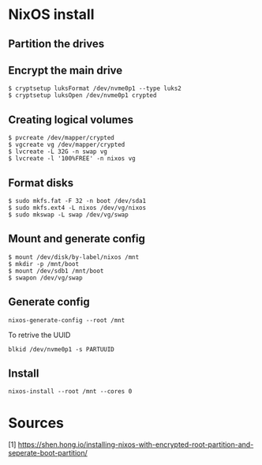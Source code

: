 # NixOS install

## Partition the drives

## Encrypt the main drive

```
$ cryptsetup luksFormat /dev/nvme0p1 --type luks2
$ cryptsetup luksOpen /dev/nvme0p1 crypted
```

## Creating logical volumes

```
$ pvcreate /dev/mapper/crypted
$ vgcreate vg /dev/mapper/crypted
$ lvcreate -L 32G -n swap vg
$ lvcreate -l '100%FREE' -n nixos vg
```

## Format disks

```
$ sudo mkfs.fat -F 32 -n boot /dev/sda1
$ sudo mkfs.ext4 -L nixos /dev/vg/nixos
$ sudo mkswap -L swap /dev/vg/swap
```

## Mount and generate config

```
$ mount /dev/disk/by-label/nixos /mnt
$ mkdir -p /mnt/boot
$ mount /dev/sdb1 /mnt/boot
$ swapon /dev/vg/swap
```

## Generate config

```
nixos-generate-config --root /mnt
```

To retrive the UUID
```
blkid /dev/nvme0p1 -s PARTUUID
```

## Install

```
nixos-install --root /mnt --cores 0
```

# Sources
[1] https://shen.hong.io/installing-nixos-with-encrypted-root-partition-and-seperate-boot-partition/
